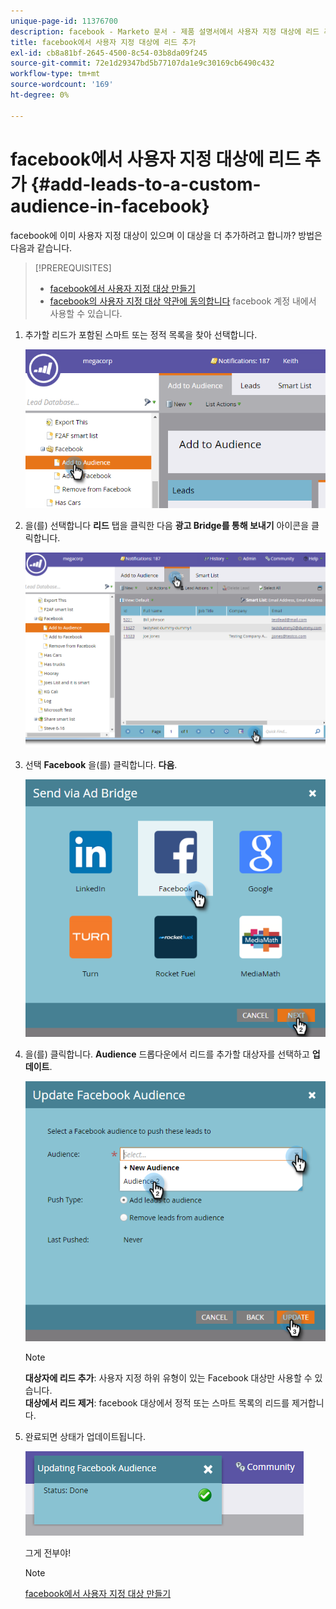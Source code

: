 ```yaml
---
unique-page-id: 11376700
description: facebook - Marketo 문서 - 제품 설명서에서 사용자 지정 대상에 리드 추가
title: facebook에서 사용자 지정 대상에 리드 추가
exl-id: cb8a81bf-2645-4500-8c54-03b8da09f245
source-git-commit: 72e1d29347bd5b77107da1e9c30169cb6490c432
workflow-type: tm+mt
source-wordcount: '169'
ht-degree: 0%

---
```


# facebook에서 사용자 지정 대상에 리드 추가 {#add-leads-to-a-custom-audience-in-facebook}

facebook에 이미 사용자 지정 대상이 있으며 이 대상을 더 추가하려고 합니까? 방법은 다음과 같습니다.

>[!PREREQUISITES]
>
>* [facebook에서 사용자 지정 대상 만들기](/help/marketo/product-docs/demand-generation/facebook/create-a-custom-audience-in-facebook.md)
>* [facebook의 사용자 지정 대상 약관에 동의합니다](https://www.facebook.com/ads/manage/customaudiences/tos.php) facebook 계정 내에서 사용할 수 있습니다.
>


1. 추가할 리드가 포함된 스마트 또는 정적 목록을 찾아 선택합니다.

   ![](assets/one.png)

1. 을(를) 선택합니다 **리드** 탭을 클릭한 다음 **광고 Bridge를 통해 보내기** 아이콘을 클릭합니다.

   ![](assets/two-1.png)

1. 선택 **Facebook** 을(를) 클릭합니다. **다음**.

   ![](assets/three.png)

1. 을(를) 클릭합니다. **Audience** 드롭다운에서 리드를 추가할 대상자를 선택하고 **업데이트**.

   ![](assets/4.png)

   >[!NOTE]
   >
   >**대상자에 리드 추가**: 사용자 지정 하위 유형이 있는 Facebook 대상만 사용할 수 있습니다.\
   >**대상에서 리드 제거**: facebook 대상에서 정적 또는 스마트 목록의 리드를 제거합니다.

1. 완료되면 상태가 업데이트됩니다.

   ![](assets/five-1.png)

   그게 전부야!

   >[!NOTE]
   >
   >[facebook에서 사용자 지정 대상 만들기](/help/marketo/product-docs/demand-generation/facebook/create-a-custom-audience-in-facebook.md)
